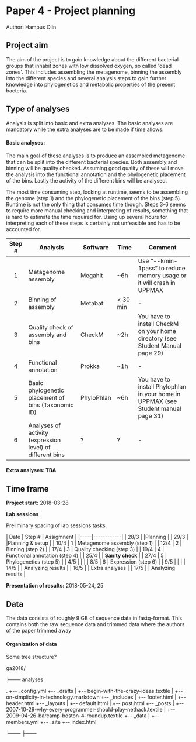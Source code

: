 # Paper 4 - Project planning

Author: Hampus Olin

## Project aim
The aim of the project is to gain knowledge about the different bacterial groups that inhabit zones with low dissolved oxygen, so called 'dead zones'. This includes assembling the metagenome, binning the assembly into the different species and several analysis steps to gain further knowledge into phylogenetics and metabolic properties of the present bacteria.

## Type of analyses
Analysis is split into basic and extra analyses. The basic analyses are mandatory while the extra analyses are to be made if time allows.
#### Basic analyses:
The main goal of these analyses is to produce an assembled metagenome that can be split into the different bacterial species. Both assembly and binning will be quality checked.
Assuming good quality of these will move the analysis into the functional annotation and the phylogenetic placement of the bins.
Lastly the activity of the different bins will be analysed.

The most time consuming step, looking at runtime, seems to be assembling the genome (step 1) and the phylogenetic placement of the bins (step 5). Runtime is not the only thing that consumes time though. Steps 3-6 seems to require more manual checking and interpreting of results, something that is hard to estimate the time required for. Using up several hours for interpreting each of these steps is certainly not unfeasible and has to be accounted for.

| Step #| Analysis  | Software  | Time  | Comment   |
|:----:|-----------|-----------|-------|-----------|
| 1 | Metagenome assembly   | Megahit   | ~6h   | Use “--kmin-1pass” to reduce memory usage or it will crash in UPPMAX   |
| 2 | Binning of assembly   | Metabat   | < 30 min  | -   |
| 3 | Quality check of assembly and bins   | CheckM   | ~2h   | You have to install CheckM on your home directory (see Student Manual page 29)   |
| 4 | Functional annotation   | Prokka   | ~1h   | -   |
| 5 | Basic phylogenetic placement of bins (Taxonomic ID)   | PhyloPhlan   | ~6h   | You have to install Phylophlan in your home in UPPMAX (see Student manual page 31)   |
| 6 | Analyses of activity (expression level) of different bins   | ?   | ?   | -   |

#### Extra analyses: TBA

## Time frame


**Project start:** 2018-03-28

**Lab sessions**

Preliminary spacing of lab sessions tasks.

| Date | Step # | Assigmnent |
|-----|------------|
| 28/3  |   |Planning   |
| 29/3  |   |Planning & setup  |
| 10/4  | 1 | Metagenome assembly (step 1)  |
| 12/4  | 2 | Binning (step 2)  |
| 17/4  | 3 | Quality checking (step 3)  |
| 19/4  | 4 | Functional annotation (step 4)  |
| 25/4  |   | **Sanity check**  |
| 27/4  | 5 | Phylogenetics (step 5)  |
| 4/5  |   |   |
| 8/5  | 6  | Expression (step 6)  |
| 9/5  |    |   |
| 14/5  |    | Analyzing results  |
| 16/5  |    | Extra analyses  |
| 17/5  |    | Analyzing results  |

**Presentation of results:** 2018-05-24, 25

## Data
The data consists of roughly 9 GB of sequence data in fastq-format. This contains both the raw sequence data and trimmed data where the authors of the paper trimmed away

#### Organization of data
Some tree structure?

ga2018/

├─── analyses

.
+-- _config.yml
+-- _drafts
|   +-- begin-with-the-crazy-ideas.textile
|   +-- on-simplicity-in-technology.markdown
+-- _includes
|   +-- footer.html
|   +-- header.html
+-- _layouts
|   +-- default.html
|   +-- post.html
+-- _posts
|   +-- 2007-10-29-why-every-programmer-should-play-nethack.textile
|   +-- 2009-04-26-barcamp-boston-4-roundup.textile
+-- _data
|   +-- members.yml
+-- _site
+-- index.html


└───
├───
